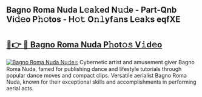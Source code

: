 ## Bagno Roma Nuda L𝚎a𝚔ed N𝚞𝚍e - Part-Qnb Vi𝚍𝚎o P𝚑𝚘tos - H𝚘𝚝 O𝚗𝚕yf𝚊ns L𝚎a𝚔s eqfXE

# <h2><a href="http://kfbdkq.oniu.top/?m=Bagno+Roma+Nuda">🔗👉 🔴 Bagno Roma Nuda P𝚑ot𝚘𝚜 V𝚒d𝚎o</a></h2>

[![Bagno Roma Nuda Nu𝚍e𝚜](https://i.imgur.com/0qMVB7G.gif)](http://kfbdkq.oniu.top/?m=Bagno+Roma+Nuda)
Cybernetic artist and amusement giver Bagno Roma Nuda, famed for publishing dance and lifestyle tutorials through popular dance moves and compact clips. Versatile aerialist Bagno Roma Nuda, known for their exceptional skills and accomplishments in performing aerial acts.  
